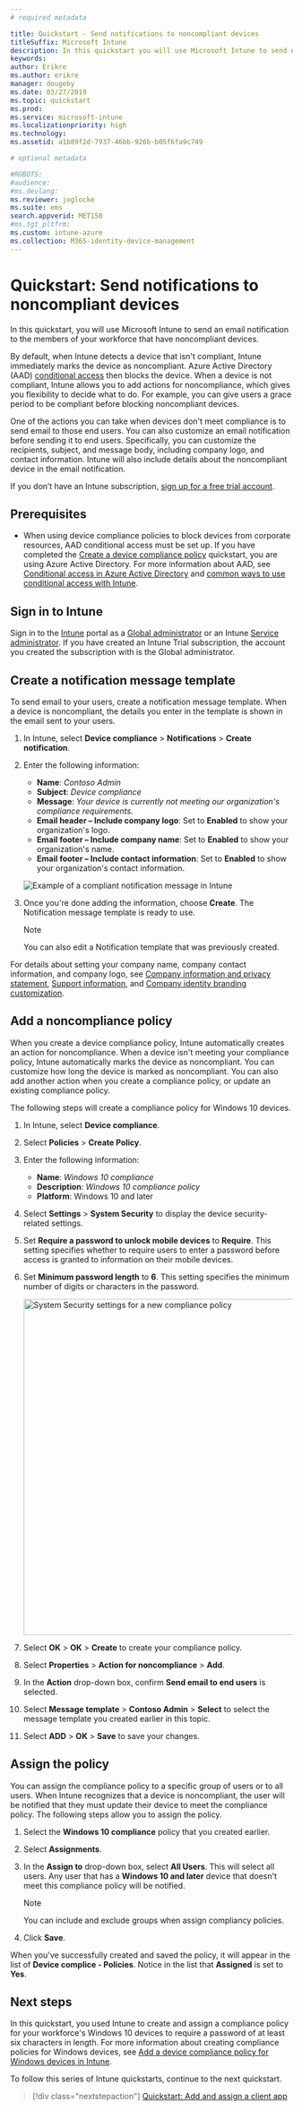 ```yaml
---
# required metadata

title: Quickstart - Send notifications to noncompliant devices
titleSuffix: Microsoft Intune
description: In this quickstart you will use Microsoft Intune to send email notifications to noncompliant devices.
keywords:
author: Erikre
ms.author: erikre
manager: dougeby
ms.date: 03/27/2019
ms.topic: quickstart
ms.prod:
ms.service: microsoft-intune
ms.localizationpriority: high
ms.technology:
ms.assetid: a1b89f2d-7937-46bb-926b-b05f6fa9c749

# optional metadata

#ROBOTS:
#audience:
#ms.devlang:
ms.reviewer: joglocke
ms.suite: ems
search.appverid: MET150
#ms.tgt_pltfrm:
ms.custom: intune-azure
ms.collection: M365-identity-device-management
---
```


# Quickstart: Send notifications to noncompliant devices

In this quickstart, you will use Microsoft Intune to send an email notification to the members of your workforce that have noncompliant devices.

By default, when Intune detects a device that isn't compliant, Intune immediately marks the device as noncompliant. Azure Active Directory (AAD) [conditional access](https://docs.microsoft.com/azure/active-directory/active-directory-conditional-access-azure-portal) then blocks the device. When a device is not compliant, Intune allows you to add actions for noncompliance, which gives you flexibility to decide what to do. For example, you can give users a grace period to be compliant before blocking noncompliant devices.

One of the actions you can take when devices don't meet compliance is to send email to those end users. You can also customize an email notification before sending it to end users. Specifically, you can customize the recipients, subject, and message body, including company logo, and contact information. Intune will also include details about the noncompliant device in the email notification.

If you don’t have an Intune subscription, [sign up for a free trial account](free-trial-sign-up.md).

## Prerequisites
- When using device compliance policies to block devices from corporate resources, AAD conditional access must be set up. If you have completed the [Create a device compliance policy](quickstart-set-password-length-android.md) quickstart, you are using Azure Active Directory. For more information about AAD, see [Conditional access in Azure Active Directory](https://docs.microsoft.com/azure/active-directory/active-directory-conditional-access-azure-portal) and [common ways to use conditional access with Intune](conditional-access-intune-common-ways-use.md).

## Sign in to Intune

Sign in to the [Intune](https://aka.ms/intuneportal) portal as a [Global administrator](users-add.md#types-of-administrators) or an Intune [Service administrator](users-add.md#types-of-administrators). If you have created an Intune Trial subscription, the account you created the subscription with is the Global administrator.

## Create a notification message template

To send email to your users, create a notification message template. When a device is noncompliant, the details you enter in the template is shown in the email sent to your users.

1. In Intune, select **Device compliance** > **Notifications** > **Create notification**. 
2. Enter the following information:

   - **Name**: *Contoso Admin*
   - **Subject**: *Device compliance*
   - **Message**: *Your device is currently not meeting our organization's compliance requirements.*
   - **Email header – Include company logo**: Set to **Enabled** to show your organization's logo.
   - **Email footer – Include company name**: Set to **Enabled** to show your organization's name.
   - **Email footer – Include contact information**: Set to **Enabled** to show your organization's contact information.

   ![Example of a compliant notification message in Intune](./media/quickstart-send-notification-01.png)

3. Once you're done adding the information, choose **Create**. The Notification message template is ready to use.

    > [!NOTE]
    > You can also edit a Notification template that was previously created.

For details about setting your company name, company contact information, and company logo, see [Company information and privacy statement](company-portal-app.md#company-information-and-privacy-statement), [Support information](company-portal-app.md#support-information), and [Company identity branding customization](company-portal-app.md#company-identity-branding-customization). 

## Add a noncompliance policy

When you create a device compliance policy, Intune automatically creates an action for noncompliance. When a device isn't meeting your compliance policy, Intune automatically marks the device as noncompliant. You can customize how long the device is marked as noncompliant. You can also add another action when you create a compliance policy, or update an existing compliance policy. 

The following steps will create a compliance policy for Windows 10 devices.

1. In Intune, select **Device compliance**.
2. Select **Policies** > **Create Policy**.
3. Enter the following information:

   - **Name**: *Windows 10 compliance*
   - **Description**: *Windows 10 compliance policy*
   - **Platform**: Windows 10 and later

4. Select **Settings** > **System Security** to display the device security-related settings.
5. Set **Require a password to unlock mobile devices** to **Require**. This setting specifies whether to require users to enter a password before access is granted to information on their mobile devices. 
6. Set **Minimum password length** to **6**. This setting specifies the minimum number of digits or characters in the password.

    <img alt="System Security settings for a new compliance policy" src="./media/quickstart-send-notification-02.png" width="600">

7. Select **OK** > **OK** > **Create** to create your compliance policy.
8. Select **Properties** > **Action for noncompliance** > **Add**.
9. In the **Action** drop-down box, confirm **Send email to end users** is selected.
10. Select **Message template** > **Contoso Admin** > **Select** to select the message template you created earlier in this topic.
11. Select **ADD** > **OK** > **Save** to save your changes.

## Assign the policy

You can assign the compliance policy to a specific group of users or to all users. When Intune recognizes that a device is noncompliant, the user will be notified that they must update their device to meet the compliance policy. The following steps allow you to assign the policy.

1. Select the **Windows 10 compliance** policy that you created earlier.
2. Select **Assignments**.
3. In the **Assign to** drop-down box, select **All Users**. This will select all users. Any user that has a **Windows 10 and later** device that doesn't meet this compliance policy will be notified.

    > [!NOTE]
    > You can include and exclude groups when assign compliancy policies.

4. Click **Save**.

When you've successfully created and saved the policy, it will appear in the list of **Device complice - Policies**. Notice in the list that **Assigned** is set to **Yes**.

## Next steps

In this quickstart, you used Intune to create and assign a compliance policy for your workforce's Windows 10 devices to require a password of at least six characters in length. For more information about creating compliance policies for Windows devices, see [Add a device compliance policy for Windows devices in Intune](compliance-policy-create-windows.md).

To follow this series of Intune quickstarts, continue to the next quickstart.

> [!div class="nextstepaction"]
> [Quickstart: Add and assign a client app](quickstart-add-assign-app.md)
